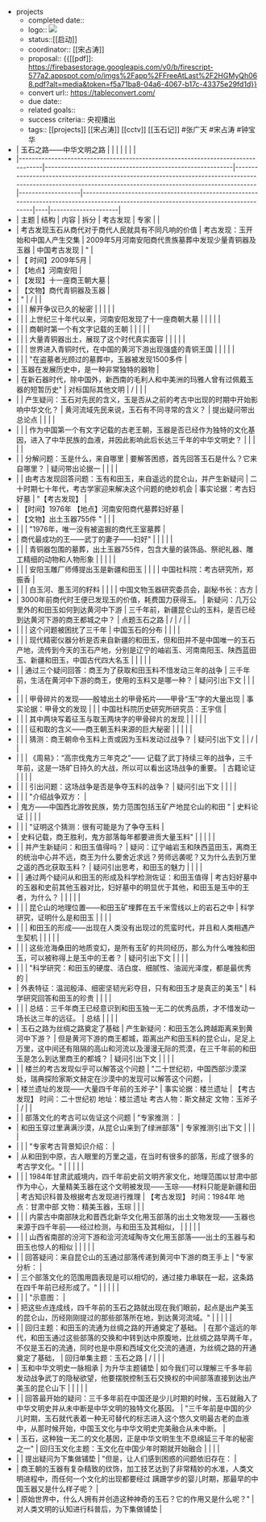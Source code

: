 - projects
    - completed date::
    - logo:: ![](https://firebasestorage.googleapis.com/v0/b/firescript-577a2.appspot.com/o/imgs%2Fapp%2FFreeAtLast%2FGH3CbDPvGD.jpg?alt=media&token=02abef2f-4b25-4d20-9793-6afe017cb42b)
    - status::[[启动]]
    - coordinator:: [[宋占涛]]
    - proposal:: {{[[pdf]]: https://firebasestorage.googleapis.com/v0/b/firescript-577a2.appspot.com/o/imgs%2Fapp%2FFreeAtLast%2F2HGMyQh068.pdf?alt=media&token=f5a71ba8-04a6-4067-b17c-43375e29fd1d}}
    - convert url:: https://tableconvert.com/
    - due date::
    - related goals::
    - success criteria:: 央视播出
    - tags:: [[projects]] [[宋占涛]] [[cctv]] [[玉石记]] #张广天 #宋占涛 #钟宝华
- | 玉石之路——中华文明之路                                                                    |                                                          |                                                                                                                                                           |                   |                                                                                                                                     |    |                     |
- |---------------------------------------------------------------------------------|----------------------------------------------------------|-----------------------------------------------------------------------------------------------------------------------------------------------------------|-------------------|-------------------------------------------------------------------------------------------------------------------------------------|----|---------------------|
- | 主题                                                                              | 结构                                                       | 内容                                                                                                                                                        | 拆分                | 考古发现                                                                                                                                | 专家 |                     |
- | 考古发现玉石从商代对于商代人民就具有不同凡响的价值                                                       | 考古发现：玉开始和中国人产生交集                                         | 2009年5月河南安阳商代贵族墓葬中发现少量青铜器及玉器                                                                                                                              | 中国考古发现            | "                                                                                                                                   |
- | 【 时间】2009年5月                                                                    |
- | 【地点】河南安阳                                                                        |
- | 【发现】十一座商王朝大墓                                                                    |
- | 【文物】商代青铜器及玉器                                                                    |
- | "                                                                               | /                                                        |                                                                                                                                                           |
- |                                                                                 |                                                          | 解开争议已久的秘密                                                                                                                                                 |                   |                                                                                                                                     |    |                     |
- |                                                                                 |                                                          | 上世纪三十年代以来，河南安阳发现了十一座商朝大墓                                                                                                                                  |                   |                                                                                                                                     |    |                     |
- |                                                                                 |                                                          | 商朝时第一个有文字记载的王朝                                                                                                                                            |                   |                                                                                                                                     |    |                     |
- |                                                                                 |                                                          | 大量青铜器出土，展现了这个时代真实面容                                                                                                                                       |                   |                                                                                                                                     |    |                     |
- |                                                                                 |                                                          | 世界进入青铜时代，在中国的黄河下游出现强盛的青铜王国                                                                                                                                |                   |                                                                                                                                     |    |                     |
- |                                                                                 |                                                          | "在盗墓者光顾过的墓葬中，玉器被发现1500多件                                                                                                                                  |
- | 玉器在发展历史中，是一种非常独特的器物                                                             |
- | 在新石器时代，除中国外，新西南的毛利人和中美洲的玛雅人曾有过佩戴玉器的短暂历史"                                        | 对标国际其他文明                                                 | /                                                                                                                                                         |                   |                                                                                                                                     |
- |                                                                                 | 产生疑问：玉石对先民的含义，玉是否从之前的考古中出现的时期中开始影响中华文化？                  | 黄河流域先民来说，玉石有不同寻常的含义？                                                                                                                                      | 提出疑问带出总论点         |                                                                                                                                     |    |                     |
- |                                                                                 |                                                          | 作为中国第一个有文字记载的古老王朝，玉器是否已经作为独特的文化基因，进入了中华民族的血液，并因此影响此后长达三千年的中华文明史？                                                                                          |                   |                                                                                                                                     |    |                     |
- |                                                                                 | 分解问题：玉是什么，来自哪里                                           | 要解答困惑，首先回答玉石是什么？它来自哪里？                                                                                                                                    | 疑问带出论据一           |                                                                                                                                     |    |                     |
- |                                                                                 | 由考古发现回答问题：玉有和田玉，来自遥远的昆仑山，并产生新疑问                          | 二十时期七十年代，考古学家迎来解决这个问题的绝妙机会                                                                                                                                |  事实论据：考古妇好墓       | "【考古发现】                                                                                                                             |
- | 【时间】1976年                                    【地点】河南安阳商代墓葬妇好墓                    |
- | 【文物】出土玉器755件                              "                                     |                                                          |                                                                                                                                                           |
- |                                                                                 |                                                          | "1976年，唯一没有被盗掘的商代王室墓葬                                                                                                                                     |
- | 商代最成功的王——武丁的妻子——妇好"                                                             |                                                          |                                                                                                                                                           |                   |                                                                                                                                     |
- |                                                                                 |                                                          | 青铜器包围的墓葬，出土玉器755件，包含大量的装饰品、祭祀礼器、雕工精细的动物和人物形象                                                                                                              |                   |                                                                                                                                     |    |                     |
- |                                                                                 |                                                          | 安阳玉雕厂师傅提出玉是新疆和田玉                                                                                                                                          |                   |                                                                                                                                     |    | 中国社科院：考古研究所，郑振香     |
- |                                                                                 |                                                          | 白玉河、墨玉河的籽料                                                                                                                                                |                   |                                                                                                                                     |    | 中国文物玉器研究委员会，副秘书长：古方 |
- | 3000年前商代时王便已发现玉的价值，耗费国力获得玉。                                                     | 新疑问：几万公里外的和田玉如何到达黄河中下游                                   | 三千年前，新疆昆仑山的玉料，是否已经到达黄河下游的商王都城之中？                                                                                                                          | 点题玉石之路            | /                                                                                                                                   | /  |                     |
- |                                                                                 |                                                          | 这个问题被困扰了三千年                                                                                                                                               | 中国玉石的分布           |                                                                                                                                     |    |                     |
- |                                                                                 |                                                          | 现代精密仪器分析是否来自新疆的和田玉，但和田并不是中国唯一的玉石产地，流传到今天的玉石产地，分别是辽宁的岫岩玉、河南南阳玉、陕西蓝田玉、新疆和田玉，中国古代四大名玉                                                                        |                   |                                                                                                                                     |    |                     |
- |                                                                                 | 通过三个疑问回答：商王为了获取和田玉料不惜发动三年的战争                             |  三千年前，生活在黄河中下游的商王，使用的玉料又是哪一种？                                                                                                                             | 疑问引出下文            |                                                                                                                                     |    |                     |
- |                                                                                 |                                                          | 甲骨碎片的发现——殷墟出土的甲骨拓片——甲骨“玉”字的大量出现                                                                                                                           | 事实论据：甲骨文的发现       |                                                                                                                                     |    | 中国社科院历史研究所研究员：王宇信   |
- |                                                                                 |                                                          | 其中两块写着征玉与取玉两块字的甲骨碎片的发现                                                                                                                                    |                   |                                                                                                                                     |    |                     |
- |                                                                                 |                                                          | 征和取的含义——商王朝玉料来源的巨大秘密                                                                                                                                      |                   |                                                                                                                                     |    |                     |
- |                                                                                 |                                                          | 猜测：商王朝命令玉料上贡或因为玉料发动过战争？                                                                                                                                   | 疑问引出下文            |                                                                                                                                     | /  |                     |
- |                                                                                 |                                                          | 《周易》：“高宗伐鬼方三年克之”—— 记载了武丁持续三年的战争，三千年前，这是一场旷日持久的大战，所以可以看出这场战争的重要。                                                                                           | 古籍论证              |                                                                                                                                     |    |                     |
- |                                                                                 |                                                          | 引出问题：这场战争是否是争夺玉料的战争？                                                                                                                                      | 疑问引出下文            |                                                                                                                                     |    |                     |
- |                                                                                 |                                                          | "介绍战争双方：                                                                                                                                                  |
- | 鬼方——中国西北游牧民族，势力范围包括玉矿产地昆仑山的和田 "                                                 | 史料论证                                                     |                                                                                                                                                           |                   |                                                                                                                                     |
- |                                                                                 |                                                          | "证明这个猜测：很有可能是为了争夺玉料                                                                                                                                       |
- | 史料记载，商王胜利，鬼方部落每年都要进贡大量玉料"                                                       |                                                          |                                                                                                                                                           |                   |                                                                                                                                     |
- |                                                                                 | 并产生新疑问：和田玉值得吗？                                           | 疑问：辽宁岫岩玉和陕西蓝田玉，离商王的统治中心并不远，商王为什么要舍近求远？劳师远袭呢？又为什么去到万里之遥的西北获取玉料？                                                                                            | 疑问引出思考，和田玉的魅力     |                                                                                                                                     |    |                     |
- |                                                                                 | 通过两个疑问从和田玉的形成及科学检测佐证：和田玉值得                               | 考古妇好墓中的玉器和史前其他玉器对比，妇好墓中的明显优于其他，和田玉是玉中的王者，为什么？                                                                                                             |                   |                                                                                                                                     |    |                     |
- |                                                                                 |                                                          | 昆仑山的地理位置——和田玉矿埋葬在五千米雪线以上的岩石之中                                                                                                                             | 科学研究，证明什么是和田玉     |                                                                                                                                     |    |                     |
- |                                                                                 |                                                          | 和田玉的形成——出现在人类没有出现过的荒蛮时代，并且和人类相遇产生契机                                                                                                                       |                   |                                                                                                                                     |    |                     |
- |                                                                                 |                                                          | 这些沧海桑田的地质变幻，是所有玉矿的共同经历，那么为什么唯独和田玉，可以被称得上是玉中的王者？                                                                                                           | 疑问引出下文            |                                                                                                                                     |    |                     |
- |                                                                                 |                                                          | "科学研究：和田玉的硬度、洁白度、细腻性、油润光泽度，都是最优秀的                                                                                                                         |
- | 外表特征：温润殷泽、细密坚韧光彩夺目，只有和田玉才是真正的美玉"                                                | 科学研究回答和田玉的珍贵                                             |                                                                                                                                                           |                   |                                                                                                                                     |
- |                                                                                 |                                                          | 总结：三千年商王已经意识到和田玉独一无二的优秀品质，才不惜发动一场长达三年的远征。                                                                                                                 | 总结                |                                                                                                                                     |    |                     |
- | 玉石之路为丝绸之路奠定了基础                                                                  | 产生新疑问：和田玉怎么跨越距离来到黄河中下游？                                  | 但是黄河下游的商王都城，距离出产和田玉料的昆仑山，足足上万里，这中间还有阻隔的高山和河流以及漫漫无际的荒漠，在三千年前的和田玉是怎么到达里商王的都城？                                                                               | 疑问引出下文            |                                                                                                                                     |    |                     |
- |                                                                                 | 楼兰的考古发现似乎可以解答这个问题                                        | "二十世纪初，中国西部沙漠深处，瑞典探险家斯文赫定在沙漠中的发现可以解答这个问题，                                                                                                                 |
- | 楼兰遗址的发现——大量四千年前的玉斧子"                                                            | 事实论据：楼兰遗址                                                | 【考古发现】                                 时间：二十世纪初                      地址：楼兰遗址                              考古人物：斯文赫定                                文物：玉斧子 | /                 |                                                                                                                                     |
- |                                                                                 | 部落文化的考古可以佐证这个问题                                          | "专家推测：                                                                                                                                                    |
- | 和田玉穿过里满满沙漠，从昆仑山来到了绿洲部落"                                                         | 专家推测引出下文                                                 |                                                                                                                                                           |                   |                                                                                                                                     |
- |                                                                                 |                                                          | "专家考古背景知识介绍：                                                                                                                                              |
- | 从和田到中原，古人眼里的万里之遥，在当时有很多的部落，形成了很多的考古学文化。"                                        |                                                          |                                                                                                                                                           |                   |                                                                                                                                     |
- |                                                                                 |                                                          | 1984年甘肃武威境内，四千年前史前文明齐家文化，地理范围以甘肃中部作为中心，大量精美玉器在这个文明被发现——玉琮——材料只能是新疆和田                                                                                      | 考古知识科普及根据考古发现进行推理 | 【考古发现】                                      时间：1984年                                 地点：甘肃中部                             文物：精美玉器，玉琮 |    |                     |
- |                                                                                 |                                                          | 内蒙古中南部陕北和晋西北新华文化用玉部落的出土文物发现——玉器也来源于四千年前——经过检测，与和田玉及其相似，                                                                                                   |                   |                                                                                                                                     |    |                     |
- |                                                                                 |                                                          | 山西省南部的汾河下游和浍河流域陶寺文化用玉部落——出土的玉器与和田玉也惊人的相似                                                                                                                  |                   |                                                                                                                                     |    |                     |
- |                                                                                 | 回答疑问：来自昆仑山的玉通过部落传递到黄河中下游的商王手上                            | "专家分析：                                                                                                                                                    |
- | 三个部落文化的范围用圆表现是可以相切的，通过接力串联在一起，这条路在四千年前已经形成了。"                                   |                                                          |                                                                                                                                                           |                   |                                                                                                                                     |
- |                                                                                 |                                                          | "示意图：                                                                                                                                                     |
- | 把这些点连成线，四千年前的玉石之路就出现在我们眼前，起点是出产美玉的昆仑山，历经刚刚提过的那些部落所在地，到达黄河流域。"                   |                                                          |                                                                                                                                                           |                   |                                                                                                                                     |
- |                                                                                 | 回归主题：和田玉的流通为丝绸之路的开通奠定了基础。                                | 在那个遥远的年代，和田玉通过这些部落的交换和中转到达中原腹地，比丝绸之路早两千年，不仅是玉石的流通，同时也是中原和西域文化交流的通道，为丝绸之路的开通奠定了基础，                                                                         | 回归单集主题：玉石之路       | /                                                                                                                                   |    |                     |
- | 玉和中华文明史一脉相承                                                                     | 为升华主题铺垫                                                  | 如今我们可以理解三千多年前发动战争武丁的隐秘欲望，他要摆脱控制玉石交换权的中间部落直接到达出产美玉的昆仑山下                                                                                                    |                   |                                                                                                                                     |    |                     |
- |                                                                                 | 回答最开始的疑问：三千多年前在中国还是少儿时期的时候，玉石就融入了中华文明史并从未中断是中华文明的独特文化基因。 | "三千年前是中国的少儿时期，玉石就代表着一种无可替代的标志进入这个悠久文明最古老的血液中，从那时候开始，中国玉文化与中华文明史完美融合从未中断。                                                                                  |
- | 玉石，这种独一无二的文化基因，正是中华文明生生不息绵延三千年的秘密之一"                                            | 回归玉文化主题：玉文化在中国少年时期就开始融合                                  |                                                                                                                                                           |                   |                                                                                                                                     |
- |                                                                                 | 提出疑问为下集做铺垫                                               | "但是，让人们感到困惑的问题依旧存在：                                                                                                                                       |
- | 商王朝的玉器有复杂精致的纹饰，加工技艺达到了非常精妙的水准，人类文明进程中，而任何一个文化的出现都要经过 蹒跚学步的婴儿时期，那最早的中国玉器又是什么样子呢？ |
- | 原始世界中，什么人拥有并创造这种神奇的玉石？它的作用又是什么呢？"                                               | 对人类文明的认知进行科普后，为下集做铺垫                                     |
